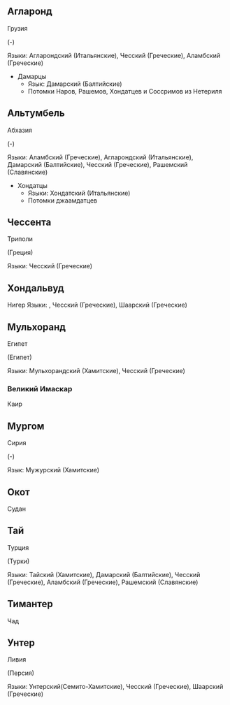 ## Агларонд

Грузия

(-)

Языки: Агларондский (Итальянские), Чесский (Греческие), Аламбский (Греческие)

*   Дамарцы
    *   Язык: Дамарский (Балтийские)
    *   Потомки Наров, Рашемов, Хондатцев и Соссримов из Нетериля

## Альтумбель

Абхазия

(-)

Языки: Аламбский (Греческие), Агларондский (Итальянские), Дамарский (Балтийские), Чесский (Греческие), Рашемский (Славянские)

*   Хондатцы
    *   Языки: Хондатский (Итальянские)
    *   Потомки джаамдатцев

## Чессента

Триполи

(Греция)

Языки: Чесский (Греческие)

## Хондальвуд

Нигер
Языки: , Чесский (Греческие), Шаарский (Греческие)

## Мульхоранд

Египет

(Египет)

Языки: Мульхорандский (Хамитские), Чесский (Греческие)

### Великий Имаскар

Каир

## Мургом

Сирия

(-)

Язык: Мужурский (Хамитские)

## Окот

Судан

## Тай

Турция

(Турки)

Языки: Тайский (Хамитские), Дамарский (Балтийские), Чесский (Греческие), Аламбский (Греческие), Рашемский (Славянские)

## Тимантер

Чад

## Унтер

Ливия

(Персия)

Языки: Унтерский(Семито-Хамитские), Чесский (Греческие), Шаарский (Греческие)
